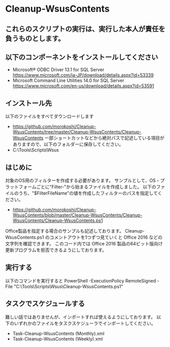 # Cleanup-WsusContents

## これらのスクリプトの実行は、実行した本人が責任を負うものとします。


## 以下のコンポーネントをインストールしてください
- Microsoft® ODBC Driver 13.1 for SQL Server https://www.microsoft.com/ja-JP/download/details.aspx?id=53339
- Microsoft Command Line Utilities 14.0 for SQL Server https://www.microsoft.com/en-us/download/details.aspx?id=53591


## インストール先
以下のファイルをすべてダウンロードします
- https://github.com/morokoshi/Cleanup-WsusContents/tree/master/Cleanup-WsusContents/Cleanup-WsusContents
一部ショートカットなどから絶対パスで記述している項目がありますので、以下のフォルダーに保存してください。
- C:\Tools\Scripts\Wsus

## はじめに
対象のOS用のフィルターを作成する必要があります。
サンプルとして、OS・プラットフォームごとに"Filter-"から始まるファイルを作成しました。
以下のファイルのうち、"$FilterFileName"の値を作成したフィルターのパスを指定してください。
- https://github.com/morokoshi/Cleanup-WsusContents/blob/master/Cleanup-WsusContents/Cleanup-WsusContents/Cleanup-WsusContents.ps1

Office製品を指定する場合のサンプルも記述しております。
Cleanup-WsusContents.ps1 のコメントアウトを1つずつ見ていくと Office 2016 などの文字列を確認できます。
このコード内では Office 2016 製品の64ビット版向け更新プログラムを拒否できるようにしております。


## 実行する
以下のコマンドを実行すると
PowerShell -ExecutionPolicy RemoteSigned -File "C:\Tools\Scripts\Wsus\Cleanup-WsusContents.ps1"


## タスクでスケジュールする
難しい話ではありませんが、インポートすれば使えるようにしております。
以下のいずれかのファイルをタスクスケジューラでインポートしてください。
- Task-Cleanup-WsusContents (Monthly).xml
- Task-Cleanup-WsusContents (Weekly).xml

